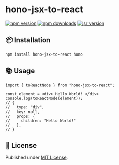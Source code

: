 # hono-jsx-to-react

[![npm version][npm-version-src]][npm-version-href]
[![npm downloads][npm-downloads-src]][npm-downloads-href]
[![jsr version][jsr-version-src]][jsr-version-href]

## 📦 Installation

```sh
npm install hono-jsx-to-react hono
```

## 📚 Usage

```tsx
import { toReactNode } from "hono-jsx-to-react";

const element = <div> Hello World! </div>
console.log(toReactNode(element));
// {
//   type: "div",
//   key: null,
//   props: {
//     children: "Hello World!"
//   },
// }
```

## 📄 License

Published under [MIT License](./LICENSE).

<!-- Badges -->

[npm-version-src]: https://img.shields.io/npm/v/hono-jsx-to-react?style=flat&colorA=18181B&colorB=4169E1
[npm-version-href]: https://npmjs.com/package/hono-jsx-to-react
[npm-downloads-src]: https://img.shields.io/npm/dm/hono-jsx-to-react?style=flat&colorA=18181B&colorB=4169E1
[npm-downloads-href]: https://npmjs.com/package/hono-jsx-to-react
[jsr-version-src]: https://jsr.io/badges/@luxass/hono-jsx-to-react?style=flat&labelColor=18181B&logoColor=4169E1
[jsr-version-href]: https://jsr.io/@luxass/hono-jsx-to-react
